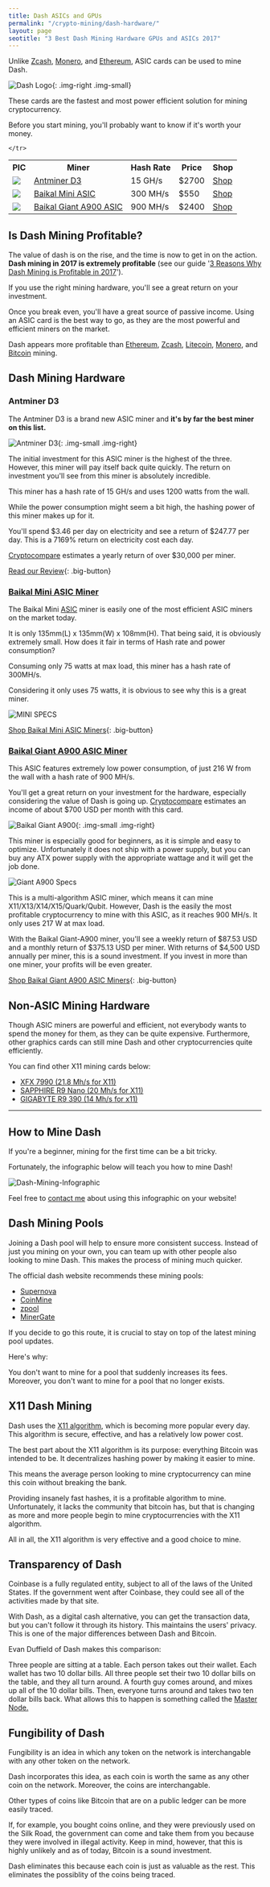 ```yaml
---
title: Dash ASICs and GPUs    
permalink: "/crypto-mining/dash-hardware/"
layout: page
seotitle: "3 Best Dash Mining Hardware GPUs and ASICs 2017" 
--- 
```


Unlike [Zcash](/crypto-mining/zcash-hardware/), [Monero](/crypto-mining/monero-hardware/), and [Ethereum](/crypto-mining/ethereum-hardware/), ASIC cards can be used to mine Dash. 

![Dash Logo](/img/cryptocurrency/dash.png){: .img-right .img-small}

These cards are the fastest and most power efficient solution for mining cryptocurrency.

Before you start mining, you'll probably want to know if it's worth your money. 

<table class="basic-table" align="center">
	<tr>
		<th>PIC</th>
		<th>Miner</th>
		<th>Hash Rate</th>
		<th>Price</th>
		<th>Shop</th>
	</tr>
	<tr>
		<td><a href="/crypto-mining/antminer-d3-review/"><img class="table-image" src="/img/cryptocurrency/antminer-d3.png" /> </a></td>
		<td><a href="/crypto-mining/antminer-d3-review/">Antminer D3</a></td>
		<td>15 GH/s</td>
		<td>$2700</td>
		<td><a class="big-button" href="http://amzn.to/2wn6YoE">Shop</a></td>
	</tr>
	<tr>
		<td><a href="http://rover.ebay.com/rover/1/711-53200-19255-0/1?icep_ff3=10&pub=5575177097&toolid=10001&campid=5338112809&customid=dash-miners&icep_uq=baikal+mini+miner&icep_sellerId=&icep_ex_kw=&icep_sortBy=12&icep_catId=&icep_minPrice=&icep_maxPrice=&ipn=psmain&icep_vectorid=229466&kwid=902099&mtid=824&kw=lg"><img class="table-image" src="/img/cryptocurrency/baikal-mini.png" /></a></td>
		<td><a href="http://rover.ebay.com/rover/1/711-53200-19255-0/1?icep_ff3=10&pub=5575177097&toolid=10001&campid=5338112809&customid=dash-miners&icep_uq=baikal+mini+miner&icep_sellerId=&icep_ex_kw=&icep_sortBy=12&icep_catId=&icep_minPrice=&icep_maxPrice=&ipn=psmain&icep_vectorid=229466&kwid=902099&mtid=824&kw=lg">Baikal Mini ASIC</a></td>
		<td>300 MH/s</td>
		<td>$550</td>
		<td><a class="big-button" href="http://rover.ebay.com/rover/1/711-53200-19255-0/1?icep_ff3=10&pub=5575177097&toolid=10001&campid=5338112809&customid=dash-miners&icep_uq=baikal+mini+miner&icep_sellerId=&icep_ex_kw=&icep_sortBy=12&icep_catId=&icep_minPrice=&icep_maxPrice=&ipn=psmain&icep_vectorid=229466&kwid=902099&mtid=824&kw=lg">Shop</a></td>
	</tr>
	<tr>
		<td><a href="http://rover.ebay.com/rover/1/711-53200-19255-0/1?icep_ff3=10&pub=5575177097&toolid=10001&campid=5338112809&customid=dash-miners&icep_uq=baikal+giant+a900+miner&icep_sellerId=&icep_ex_kw=&icep_sortBy=12&icep_catId=&icep_minPrice=&icep_maxPrice=&ipn=psmain&icep_vectorid=229466&kwid=902099&mtid=824&kw=lg"><img class="table-image" src="/img/cryptocurrency/gpu/baikal-giant-a900.jpg" /> </a></td>
		<td><a href="http://rover.ebay.com/rover/1/711-53200-19255-0/1?icep_ff3=10&pub=5575177097&toolid=10001&campid=5338112809&customid=dash-miners&icep_uq=baikal+giant+a900+miner&icep_sellerId=&icep_ex_kw=&icep_sortBy=12&icep_catId=&icep_minPrice=&icep_maxPrice=&ipn=psmain&icep_vectorid=229466&kwid=902099&mtid=824&kw=lg">Baikal Giant A900 ASIC</a></td>
		<td>900 MH/s</td>
		<td>$2400</td>
		<td><a class="big-button" href="http://rover.ebay.com/rover/1/711-53200-19255-0/1?icep_ff3=10&pub=5575177097&toolid=10001&campid=5338112809&customid=dash-miners&icep_uq=baikal+giant+a900+miner&icep_sellerId=&icep_ex_kw=&icep_sortBy=12&icep_catId=&icep_minPrice=&icep_maxPrice=&ipn=psmain&icep_vectorid=229466&kwid=902099&mtid=824&kw=lg">Shop </a> </td>
		
	</tr>
	
</table>

## Is Dash Mining Profitable? 

The value of dash is on the rise, and the time is now to get in on the action. **Dash mining in 2017 is extremely profitable** (see our guide '[3 Reasons Why Dash Mining is Profitable in 2017](/crypto-mining/dash-mining-profitability/)').

If you use the right mining hardware, you'll see a great return on your investment. 

Once you break even, you'll have a great source of passive income. Using an ASIC card is the best way to go, as they are the most powerful and efficient miners on the market.

Dash appears more profitable than [Ethereum](/crypto-mining/ethereum-hardware/), [Zcash](/crypto-mining/zcash-hardware/), [Litecoin](/crypto-mining/litecoin-harware/), [Monero](/crypto-mining/monero-hardware/), and [Bitcoin](/crypto-mining/bitcoin-hardware/) mining.

## Dash Mining Hardware

### Antminer D3 

The Antminer D3 is a brand new ASIC miner and **it's by far the best miner on this list.** 

![Antminer D3](/img/cryptocurrency/antminer-d3.png){: .img-small .img-right}

The initial investment for this ASIC miner is the highest of the three. However, this miner will pay itself back quite quickly. The return on investment you'll see from this miner is absolutely incredible. 

This miner has a hash rate of 15 GH/s and uses 1200 watts from the wall. 

While the power consumption might seem a bit high, the hashing power of this miner makes up for it. 

You'll spend $3.46 per day on electricity and see a return of $247.77 per day. This is a 7169% return on electricity cost each day. 

[Cryptocompare](https://www.cryptocompare.com/mining/bitmain/antminer-d3-miner/) estimates a yearly return of over $30,000 per miner. 

[Read our Review](/crypto-mining/antminer-d3-review/){: .big-button}

### [Baikal Mini ASIC Miner](http://rover.ebay.com/rover/1/711-53200-19255-0/1?icep_ff3=10&pub=5575177097&toolid=10001&campid=5338112809&customid=dash-miners&icep_uq=baikal+mini+miner&icep_sellerId=&icep_ex_kw=&icep_sortBy=12&icep_catId=&icep_minPrice=&icep_maxPrice=&ipn=psmain&icep_vectorid=229466&kwid=902099&mtid=824&kw=lg)

The Baikal Mini [ASIC](http://whatis.techtarget.com/definition/ASIC-application-specific-integrated-circuit) miner is easily one of the most efficient ASIC miners on the market today. 

It is only 135mm(L) x 135mm(W) x 108mm(H). That being said, it is obviously extremely small. How does it fair in terms of Hash rate and power consumption?

Consuming only 75 watts at max load, this miner has a hash rate of 300MH/s. 

Considering it only uses 75 watts, it is obvious to see why this is a great miner. 

![MINI SPECS](/img/cryptocurrency/gpu/mini-specs.png "MINI SPECS")

[Shop Baikal Mini ASIC Miners](http://rover.ebay.com/rover/1/711-53200-19255-0/1?icep_ff3=10&pub=5575177097&toolid=10001&campid=5338112809&customid=dash-miners&icep_uq=baikal+mini+miner&icep_sellerId=&icep_ex_kw=&icep_sortBy=12&icep_catId=&icep_minPrice=&icep_maxPrice=&ipn=psmain&icep_vectorid=229466&kwid=902099&mtid=824&kw=lg){: .big-button}

### [Baikal Giant A900 ASIC Miner](http://rover.ebay.com/rover/1/711-53200-19255-0/1?icep_ff3=10&pub=5575177097&toolid=10001&campid=5338112809&customid=dash-miners&icep_uq=baikal+giant+a900+miner&icep_sellerId=&icep_ex_kw=&icep_sortBy=12&icep_catId=&icep_minPrice=&icep_maxPrice=&ipn=psmain&icep_vectorid=229466&kwid=902099&mtid=824&kw=lg)

This ASIC features extremely low power consumption, of just 216 W from the wall with a hash rate of 900 MH/s.

You'll get a great return on your investment for the hardware, especially considering the value of Dash is going up. [Cryptocompare](https://www.cryptocompare.com/) estimates an income of about $700 USD per month with this card. 

![Baikal Giant A900](/img/cryptocurrency/gpu/baikal-giant-a900.jpg "Baikal Giant A900"){: .img-small .img-right}

This miner is especially good for beginners, as it is simple and easy to optimize. Unfortunately it does not ship with a power supply, but you can buy any ATX power supply with the appropriate wattage and it will get the job done. 

![Giant A900 Specs](/img/cryptocurrency/gpu/giant-a900-specs.png "Giant A900 Specs")

This is a multi-algorithm ASIC miner, which means it can mine X11/X13/X14/X15/Quark/Qubit. However, Dash is the easily the most profitable cryptocurrency to mine with this ASIC, as it reaches 900 MH/s. It only uses 217 W at max load. 

With the Baikal Giant-A900 miner, you'll see a weekly return of $87.53 USD and a monthly return of $375.13 USD per miner. With returns of $4,500 USD annually per miner, this is a sound investment. If you invest in more than one miner, your profits will be even greater. 

[Shop Baikal Giant A900 ASIC Miners](http://rover.ebay.com/rover/1/711-53200-19255-0/1?icep_ff3=10&pub=5575177097&toolid=10001&campid=5338112809&customid=dash-miners&icep_uq=baikal+giant+a900+miner&icep_sellerId=&icep_ex_kw=&icep_sortBy=12&icep_catId=&icep_minPrice=&icep_maxPrice=&ipn=psmain&icep_vectorid=229466&kwid=902099&mtid=824&kw=lg){: .big-button}

## Non-ASIC Mining Hardware 

Though ASIC miners are powerful and efficient, not everybody wants to spend the money for them, as they can be quite expensive. Furthermore, other graphics cards can still mine Dash and other cryptocurrencies quite efficiently. 

You can find other X11 mining cards below: 

* [XFX 7990 (21.8 Mh/s for X11)](https://www.amazon.com/gp/product/B00HGLNOHW/ref=as_li_tl?ie=UTF8&camp=1789&creative=9325&creativeASIN=B00HGLNOHW&linkCode=as2&tag=cryptocurrency06-20&linkId=d63949615ea948e49a2b3bd223d34998)
* [SAPPHIRE R9 Nano (20 Mh/s for X11)](https://www.amazon.com/gp/product/B015121DMA/ref=as_li_tl?ie=UTF8&camp=1789&creative=9325&creativeASIN=B015121DMA&linkCode=as2&tag=cryptocurrency06-20&linkId=353099044be8d6cf91a42e810e5ba223)
* [GIGABYTE R9 390 (14 Mh/s for x11)](https://www.amazon.com/gp/product/B00ZU48KFI/ref=as_li_tl?ie=UTF8&camp=1789&creative=9325&creativeASIN=B00ZU48KFI&linkCode=as2&tag=cryptocurrency06-20&linkId=81de325a93a9def050f74f853181e035)

---

## How to Mine Dash 

If you're a beginner, mining for the first time can be a bit tricky. 

Fortunately, the infographic below will teach you how to mine Dash!

![Dash-Mining-Infographic](/img/infographic/dash-mining-infographic.png)

Feel free to [contact me](/contact/) about using this infographic on your website!

## Dash Mining Pools 

Joining a Dash pool will help to ensure more consistent success. Instead of just you mining on your own, you can team up with other people also looking to mine Dash. This makes the process of mining much quicker. 

The official dash website recommends these mining pools: 

* [Supernova](https://dash.suprnova.cc/)
* [CoinMine](https://www2.coinmine.pl/dash/)
* [zpool](http://www.zpool.ca/)
* [MinerGate](https://minergate.com/)

If you decide to go this route, it is crucial to stay on top of the latest mining pool updates.  

Here's why: 

You don't want to mine for a pool that suddenly increases its fees. Moreover, you don't want to mine for a pool that no longer exists. 

## X11 Dash Mining 

Dash uses the [X11 algorithm](https://www.cryptocoinsnews.com/pros-cons-x11-algorithm/), which is becoming more popular every day. This algorithm is secure, effective, and has a relatively low power cost. 

The best part about the X11 algorithm is its purpose: everything Bitcoin was intended to be. It decentralizes hashing power by making it easier to mine. 

This means the average person looking to mine cryptocurrency can mine this coin without breaking the bank. 

Providing insanely fast hashes, it is a profitable algorithm to mine. Unfortunately, it lacks the community that bitcoin has, but that is changing as more and more people begin to mine cryptocurrencies with the X11 algorithm. 

All in all, the X11 algorithm is very effective and a good choice to mine. 

## Transparency of Dash 

Coinbase is a fully regulated entity, subject to all of the laws of the United States. If the government went after Coinbase, they could see all of the activities made by that site. 

With Dash, as a digital cash alternative, you can get the transaction data, but you can't follow it through its history. This maintains the users' privacy. This is one of the major differences between Dash and Bitcoin. 

Evan Duffield of Dash makes this comparison: 

Three people are sitting at a table. Each person takes out their wallet. Each wallet has two 10 dollar bills. All three people set their two 10 dollar bills on the table, and they all turn around. A fourth guy comes around, and mixes up all of the 10 dollar bills. Then, everyone turns around and takes two ten dollar bills back. What allows this to happen is something called the [Master Node.](http://dashmasternode.org/what-is-a-masternode/) 

## Fungibility of Dash 

Fungibility is an idea in which any token on the network is interchangable with any other token on the network. 

Dash incorporates this idea, as each coin is worth the same as any other coin on the network. Moreover, the coins are interchangable. 

Other types of coins like Bitcoin that are on a public ledger can be more easily traced. 

If, for example, you bought coins online, and they were previously used on the Silk Road, the government can come and take them from you because they were involved in illegal activity. Keep in mind, however, that this is highly unlikely and as of today, Bitcoin is a sound investment. 

Dash eliminates this because each coin is just as valuable as the rest. This eliminates the possiblity of the coins being traced. 
